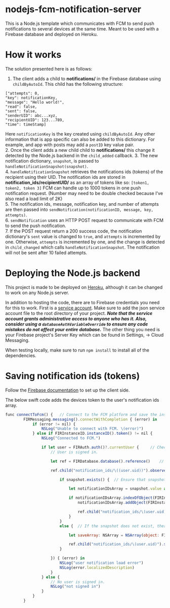 # nodejs-fcm-notification-server
This is a Node.js template which communicates with FCM to send push notifications to several devices at the same time. Meant to be used with a Firebase database and deployed on Heroku.

# How it works
The solution presented here is as follows:  
1. The client adds a child to **notifications/** in the Firebase database using `childByAutoId`. This child has the following structure:
```
["attempts": 0,
"key": notificationKey,
"message": "Hello world!",
"read": false,
"sent": false,
"senderUID": abc...xyz,
"recipientUID": 123...789,
"time": timeStamp]
```
Here `notificationKey` is the key created using `childByAutoId`. Any other information that is app specific can also be added to this dictionary. For example, and app with posts may add a `postID` key value pair.  
2. Once the client adds a new child child to **notifications/** this change it detected by the Node.js backend in the `child_added` callback.
3. The new notification dictionary, `snapshot`, is passed to `handleNotificationSnapshot(snapshot)`.  
4. `handleNotificationSnapshot` retrieves the notifications ids (tokens) of the recipient using their UID. The notification ids are stored in **notification_ids/recipientUID/** as an array of tokens like so:
`[token1, token2, token 3]`
FCM can handle up to 1000 tokens in one push notification request. (Number may need to be double checked because I've also read a load limit of 2K)  
5. The notification ids, message, notification key, and number of attempts are then passed into `sendNotification(notificationID, message, key, attempts)`.  
6. `sendNotification` uses an HTTP POST request to communicate with FCM to send the push notification.  
7. If the POST request return a 200 success code, the notification dictionary's `sent` value is changed to `true`, and `attempts` is incremented by one. Otherwise, `attempts` is incremented by one, and the change is detected in `child_changed` which calls `handleNotificationSnapshot`. The notification will not be sent after 10 failed attempts.

# Deploying the Node.js backend
This project is made to be deployed on [Heroku](https://www.heroku.com/), although it can be changed to work on any Node.js server.  

In addition to hosting the code, there are to Firebase credentials you need for this to work. First is a [service account](https://developers.google.com/identity/protocols/OAuth2ServiceAccount). Make sure to add the json service account file to the root directory of your project. **_Note that the service account grants administrative access to anyone who has it. Also, consider using a `databaseAuthVariableOverride` to ensure any code mistakes do not affect your entire database._** The other thing you need is your Firebase project's Server Key which can be found in Settings, -> Cloud Messaging.  

When testing locally, make sure to run `npm install` to install all of the dependencies.

# Saving notification ids (tokens)
Follow the [Firebase documentation](https://firebase.google.com/docs/cloud-messaging/) to set up the client side.  

The below swift code adds the devices token to the user's notification ids array.
```javascript
func connectToFcm() {   // Connect to the FCM platform and save the instance token in the Firebase database for the backend Node.js app server to send notifications when childs are updated
        FIRMessaging.messaging().connectWithCompletion { (error) in
            if (error != nil) {
                NSLog("Unable to connect with FCM. \(error)")
            } else if FIRInstanceID.instanceID().token() != nil {
                NSLog("Connected to FCM.")

                if let user = FIRAuth.auth()?.currentUser {     // Check that the user is logged in
                    // User is signed in.

                    let ref = FIRDatabase.database().reference()    // Create the Firebase database reference

                    ref.child("notification_ids/\((user.uid))").observeSingleEventOfType(.Value, withBlock: { (snapshot) in

                        if snapshot.exists() {  // Ensure that snapshot exists to avoid option unwrapping errors

                            let notificationIDsArray = snapshot.value as! NSMutableArray    // All of all user notification tokens. Having an array allowa the Node.js server to send push notifications to multiple devices simultaneously

                            if notificationIDsArray.indexOfObject(FIRInstanceID.instanceID().token()!) == NSNotFound {  // Check is the token is alrrady saved. If not, add the token to the notificationIDsArray and save it to the Firebase database
                                notificationIDsArray.addObject(FIRInstanceID.instanceID().token()!)

                                ref.child("notification_ids/\(user.uid)").setValue(notificationIDsArray)
                            }
                        }
                        else {  // If the snapshot does not exist, there is no record of notification tokens for the logged in user. In this case, create a database child to store the user's notifications tokens and save it

                            let saveArray: NSArray = NSArray(object: FIRInstanceID.instanceID().token()!)

                            ref.child("notification_ids/\(user.uid)").setValue(saveArray)
                        }

                    }) { (error) in
                        NSLog("user notification load error")
                        NSLog(error.localizedDescription)
                    }
                } else {
                    // No user is signed in.
                    NSLog("not signed in")
                }
            }
        }

```
